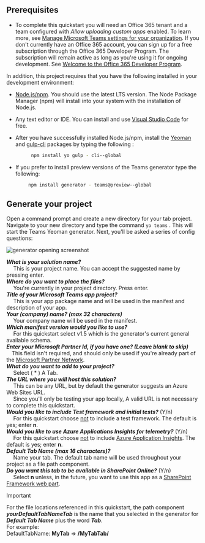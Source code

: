 ## Prerequisites

- To complete this quickstart you will need an Office 365 tenant and a team configured with *Allow uploading custom apps* enabled. To learn more, see [Manage Microsoft Teams settings for your organization](/OfficeDocs-SkypeForBusiness/Teams/enable-features-office-365.md). If you don't currently have an Office 365 account, you can sign up for a free subscription through the Office 365 Developer Program. The subscription will remain active as long as you're using it for ongoing development. See [Welcome to the Office 365 Developer Program](/OfficeDev/office-dev-program-docs/docs/office-365-developer-program.md).

In addition, this project requires that you have the following installed in your development environment:

- [Node.js/npm](https://nodejs.org/en/). You should use the latest LTS version. The Node Package Manager (npm) will install into your system with the installation of Node.js.

- Any text editor or IDE. You can install and use [Visual Studio Code](https://code.visualstudio.com/download) for free.

- After you have successfully installed Node.js/npm, install the [Yeoman](https://yeoman.io/) and [gulp-cli](https://www.npmjs.com/package/gulp-cli) packages by typing the following :

```bash
         npm install yo gulp - cli--global
```

- If you prefer to install preview versions of the Teams generator type the following:

```bash
        npm install generator - teams@preview--global
```

## Generate your project

Open a command prompt and create a new directory for your tab project. Navigate to your new directory and type the command `yo teams` . This will start the Teams Yeoman generator. Next, you'll be asked a series of config questions:

![generator opening screenshot](/microsoftteams/platform/assets/images/tab-images/teamsTabScreen.PNG)

***What is your solution name?*** <br>&emsp; This is your project name. You can accept the suggested name by pressing enter.<br>***Where do you want to place the files?*** <br>&emsp; You're currently in your project directory. Press enter.<br>***Title of your Microsoft Teams app project?*** <br>&emsp; This is your app package name and will be used in the manifest and description of your app. <br>***Your (company) name? (max 32 characters)*** <br>&emsp; Your company name will be used in the manifest.<br>***Which manifest version would you like to use?*** <br>&emsp; For this quickstart select v1.5 which is the generator's current general available schema.<br>***Enter your Microsoft Partner Id, if you have one? (Leave blank to skip)*** <br>&emsp;This field isn't required, and should only be used if you're already part of the [Microsoft Partner Network](https://partner.microsoft.com). <br>***What do you want to add to your project?*** <br>&emsp; Select ( &ast; ) A Tab.<br>
***The URL where you will host this solution?*** <br>&emsp;
This can be any URL, but by default the generator suggests an Azure Web Sites URL. <br>&emsp; Since you'll only be testing your app locally, A valid URL is not necessary to complete this quickstart.<br>***Would you like to include Test framework and initial tests?*** (Y/n) <br>&emsp; For this quickstart choose <u>not</u> to include a test framework. The default is yes; enter **n**.<br>***Would you like to use Azure Applications Insights for telemetry?*** (Y/n) <br>&emsp; For this quickstart choose <u>not</u> to include [Azure Application Insights](/azure-docs/articles/azure-monitor/app/app-insights-overview.md). The default is yes; enter **n**.<br>***Default Tab Name (max 16 characters)?*** <br>&emsp; Name your tab. The default tab name will be used throughout your project as a file path component.<br>***Do you want this tab to be available in SharePoint Online?*** (Y/n) <br>&emsp; Select **n** unless, in the future, you want to use this app as a [SharePoint Framework web part](/msteams-platform/concepts/tabs/tabs-in-sharepoint).

>[!IMPORTANT]
>For the file locations referenced in this quickstart, the path component  ***yourDefaultTabNameTab*** is the name that you selected in the generator for ***Default Tab Name*** plus the word ***Tab***.
<br>For example:<br>
DefaultTabName: **MyTab** => **/MyTabTab/**
